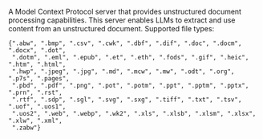 A Model Context Protocol server that provides unstructured document processing capabilities. 
This server enables LLMs to extract and use content from an unstructured document.
Supported file types:

```
{".abw", ".bmp", ".csv", ".cwk", ".dbf", ".dif", ".doc", ".docm", ".docx", ".dot",
 ".dotm", ".eml", ".epub", ".et", ".eth", ".fods", ".gif", ".heic", ".htm", ".html",
 ".hwp", ".jpeg", ".jpg", ".md", ".mcw", ".mw", ".odt", ".org", ".p7s", ".pages",
 ".pbd", ".pdf", ".png", ".pot", ".potm", ".ppt", ".pptm", ".pptx", ".prn", ".rst",
 ".rtf", ".sdp", ".sgl", ".svg", ".sxg", ".tiff", ".txt", ".tsv", ".uof", ".uos1",
 ".uos2", ".web", ".webp", ".wk2", ".xls", ".xlsb", ".xlsm", ".xlsx", ".xlw", ".xml",
 ".zabw"}
```